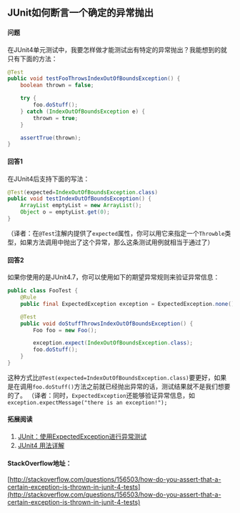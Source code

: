 ## JUnit如何断言一个确定的异常抛出

#### 问题

在JUnit4单元测试中，我要怎样做才能测试出有特定的异常抛出？我能想到的就只有下面的方法：

```java
@Test
public void testFooThrowsIndexOutOfBoundsException() {
    boolean thrown = false;

    try {
        foo.doStuff();
    } catch (IndexOutOfBoundsException e) {
        thrown = true;
    }

    assertTrue(thrown);
}
```

#### 回答1

在JUnit4后支持下面的写法：
```java
@Test(expected=IndexOutOfBoundsException.class)
public void testIndexOutOfBoundsException() {
    ArrayList emptyList = new ArrayList();
    Object o = emptyList.get(0);
}
```
（译者：在`@Test`注解内提供了`expected`属性，你可以用它来指定一个`Throwble`类型，如果方法调用中抛出了这个异常，那么这条测试用例就相当于通过了）

#### 回答2

如果你使用的是JUnit4.7，你可以使用如下的期望异常规则来验证异常信息：

```java
public class FooTest {
    @Rule
    public final ExpectedException exception = ExpectedException.none();

    @Test
    public void doStuffThrowsIndexOutOfBoundsException() {
        Foo foo = new Foo();

        exception.expect(IndexOutOfBoundsException.class);
        foo.doStuff();
    }
}
```

这种方式比`@Test(expected=IndexOutOfBoundsException.class)`要更好，如果是在调用`foo.doStuff()`方法之前就已经抛出异常的话，测试结果就不是我们想要的了。
（译者：同时，`ExpectedException`还能够验证异常信息，如`exception.expectMessage("there is an exception!");`

#### 拓展阅读

1. [JUnit：使用ExpectedException进行异常测试](http://www.tuicool.com/articles/ANviIz)
2. [JUnit4 用法详解](http://www.blogjava.net/jnbzwm/archive/2010/12/15/340801.html)

#### StackOverflow地址：

[http://stackoverflow.com/questions/156503/how-do-you-assert-that-a-certain-exception-is-thrown-in-junit-4-tests](http://stackoverflow.com/questions/156503/how-do-you-assert-that-a-certain-exception-is-thrown-in-junit-4-tests)